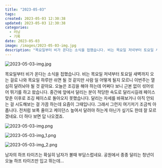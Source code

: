 ```yaml
---
title: "2023-05-03"
tags:
created: 2023-05-03 12:30:38
updated: 2023-05-03 12:30:38
categories:
  - 러닝
  - 기록
date: 2023-05-03
image: /images/2023-05-03-img.jpg
description: "목요일부터 비가 온다는 소식을 접했습니다. 비는 목요일 저녁부터 토요일 새벽까지 오는 걸로 나와 목요일 하루만 쉬면 될 것 같지만 사람 일 어떻게 될지 모르니 이번주는 열심히 달려놔야 될 것 같아요. 오늘은 조깅을 해야 하는데 어쩌다 보니 근본 없이 섞어섞어 뛰기를 하고 왔습니다. 중간"
---
```


![2023-05-03-img.jpg](/images/2023-05-03-img.jpg)
 
 

목요일부터 비가 온다는 소식을 접했습니다. 비는 목요일 저녁부터 토요일 새벽까지 오는 걸로 나와 목요일 하루만 쉬면 될 것 같지만 사람 일 어떻게 될지 모르니 이번주는 열심히 달려놔야 될 것 같아요. 
오늘은 조깅을 해야 하는데 어쩌다 보니 근본 없이 섞어섞어 뛰기를 하고 왔습니다. 중간에 앞에서 달리는 분이 적당한 속도로 달리시길래 페이스 맞춘 이후로 조깅 페이스로 돌아오지 못했습니다.
달리는 자세를 바꿔보거나 아직 안되는 걸 시도해보는 걸 가끔 하는데 요즘이 그때입니다. 그래서 그런지 여기저기 조금씩 아픕니다. 전처럼 보폭 줄이고 케이던스 높여서 달려야 하는게 아닌가 싶기도 한데 잘 모르겠네요. 더 하다 보면 답 나오겠죠.

 
 ![2023-05-03-img.png](/images/2023-05-03-img.png)
 
 

 
 ![2023-05-03-img_1.png](/images/2023-05-03-img_1.png)
 
 

 
 ![2023-05-03-img_2.png](/images/2023-05-03-img_2.png)
 
 

남자의 하프 타이즈는 확실히 남자가 볼때 부담스럽네요. 공원에서 종종 달리는 청년이 오늘 하프 타이즈만 입고 뛰는데…
